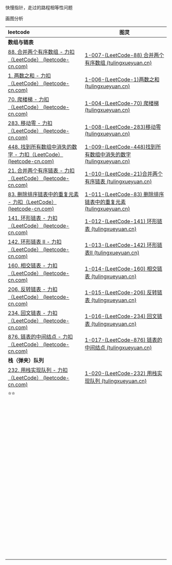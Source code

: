 快慢指针，走过的路程相等性问题

画图分析



| leetcode                                                     | 图灵                                                         |
| :----------------------------------------------------------- | ------------------------------------------------------------ |
| **数组与链表**                                               |                                                              |
| [88. 合并两个有序数组 - 力扣（LeetCode） (leetcode-cn.com)](https://leetcode-cn.com/problems/merge-sorted-array/submissions/) | [1-007-(LeetCode-88) 合并两个有序数组 (tulingxueyuan.cn)](https://vip.tulingxueyuan.cn/detail/v_61a3466fe4b0cc47c3c0389f/3?from=p_61a344ffe4b09240f0e4b59e&type=8&parent_pro_id=p_61a34550e4b00db3cebd71f6) |
| [1. 两数之和 - 力扣（LeetCode） (leetcode-cn.com)](https://leetcode-cn.com/problems/two-sum/submissions/) | [1-006-(LeetCode-1)两数之和 (tulingxueyuan.cn)](https://vip.tulingxueyuan.cn/detail/v_61a34674e4b03f3fb99d0476/3?from=p_61a344ffe4b09240f0e4b59e&type=8&parent_pro_id=p_61a34550e4b00db3cebd71f6) |
| [70. 爬楼梯 - 力扣（LeetCode） (leetcode-cn.com)](https://leetcode-cn.com/problems/climbing-stairs/) | [1-004-(LeetCode-70) 爬楼梯 (tulingxueyuan.cn)](https://vip.tulingxueyuan.cn/detail/v_61a34677e4b00db3cebd7240/3?from=p_61a344ffe4b09240f0e4b59e&type=8&parent_pro_id=p_61a34550e4b00db3cebd71f6) |
| [283. 移动零 - 力扣（LeetCode） (leetcode-cn.com)](https://leetcode-cn.com/problems/move-zeroes/submissions/) | [1-008-(LeetCode-283)移动零 (tulingxueyuan.cn)](https://vip.tulingxueyuan.cn/detail/v_61a34672e4b09240f0e4b61d/3?from=p_61a344ffe4b09240f0e4b59e&type=8&parent_pro_id=p_61a34550e4b00db3cebd71f6) |
| [448. 找到所有数组中消失的数字 - 力扣（LeetCode） (leetcode-cn.com)](https://leetcode-cn.com/problems/find-all-numbers-disappeared-in-an-array/submissions/) | [1-009-(LeetCode-448)找到所有数组中消失的数字 (tulingxueyuan.cn)](https://vip.tulingxueyuan.cn/detail/v_61a34671e4b09240f0e4b618/3?from=p_61a344ffe4b09240f0e4b59e&type=8&parent_pro_id=p_61a34550e4b00db3cebd71f6) |
| [21. 合并两个有序链表 - 力扣（LeetCode） (leetcode-cn.com)](https://leetcode-cn.com/problems/merge-two-sorted-lists/submissions/) | [1-010-(LeetCode-21)合并两个有序链表 (tulingxueyuan.cn)](https://vip.tulingxueyuan.cn/detail/v_61a3466de4b00db3cebd7237/3?from=p_61a344ffe4b09240f0e4b59e&type=8&parent_pro_id=p_61a34550e4b00db3cebd71f6) |
| [83. 删除排序链表中的重复元素 - 力扣（LeetCode） (leetcode-cn.com)](https://leetcode-cn.com/problems/remove-duplicates-from-sorted-list/submissions/) | [1-011-(LeetCode-83) 删除排序链表中的重复元素 (tulingxueyuan.cn)](https://vip.tulingxueyuan.cn/detail/v_61a34670e4b09240f0e4b616/3?from=p_61a344ffe4b09240f0e4b59e&type=8&parent_pro_id=p_61a34550e4b00db3cebd71f6) |
| [141. 环形链表 - 力扣（LeetCode） (leetcode-cn.com)](https://leetcode-cn.com/problems/linked-list-cycle/submissions/) | [1-012-(LeetCode-141) 环形链表 (tulingxueyuan.cn)](https://vip.tulingxueyuan.cn/detail/v_61a3466ce4b00db3cebd7231/3?from=p_61a344ffe4b09240f0e4b59e&type=8&parent_pro_id=p_61a34550e4b00db3cebd71f6) |
| [142. 环形链表 II - 力扣（LeetCode） (leetcode-cn.com)](https://leetcode-cn.com/problems/linked-list-cycle-ii/submissions/) | [1-013-(LeetCode-142) 环形链表II (tulingxueyuan.cn)](https://vip.tulingxueyuan.cn/detail/v_61a3466ee4b09fed4fff726e/3?from=p_61a344ffe4b09240f0e4b59e&type=8&parent_pro_id=p_61a34550e4b00db3cebd71f6) |
| [160. 相交链表 - 力扣（LeetCode） (leetcode-cn.com)](https://leetcode-cn.com/problems/intersection-of-two-linked-lists/submissions/) | [1-014-(LeetCode-160) 相交链表 (tulingxueyuan.cn)](https://vip.tulingxueyuan.cn/detail/v_61a34669e4b09fed4fff7266/3?from=p_61a344ffe4b09240f0e4b59e&type=8&parent_pro_id=p_61a34550e4b00db3cebd71f6) |
| [206. 反转链表 - 力扣（LeetCode） (leetcode-cn.com)](https://leetcode-cn.com/problems/reverse-linked-list/submissions/) | [1-015-(LeetCode-206) 反转链表 (tulingxueyuan.cn)](https://vip.tulingxueyuan.cn/detail/v_61a3466be4b09fed4fff726a/3?from=p_61a344ffe4b09240f0e4b59e&type=8&parent_pro_id=p_61a34550e4b00db3cebd71f6) |
| [234. 回文链表 - 力扣（LeetCode） (leetcode-cn.com)](https://leetcode-cn.com/problems/palindrome-linked-list/submissions/) | [1-016-(LeetCode-234) 回文链表 (tulingxueyuan.cn)](https://vip.tulingxueyuan.cn/detail/v_61a34667e4b0cc47c3c03892/3?from=p_61a344ffe4b09240f0e4b59e&type=8&parent_pro_id=p_61a34550e4b00db3cebd71f6) |
| [876. 链表的中间结点 - 力扣（LeetCode） (leetcode-cn.com)](https://leetcode-cn.com/problems/middle-of-the-linked-list/submissions/) | [1-017-(LeetCode-876) 链表的中间结点 (tulingxueyuan.cn)](https://vip.tulingxueyuan.cn/detail/v_61a3466ae4b0cc47c3c03899/3?from=p_61a344ffe4b09240f0e4b59e&type=8&parent_pro_id=p_61a34550e4b00db3cebd71f6) |
| **栈（弹夹）队列**                                           |                                                              |
| [232. 用栈实现队列 - 力扣（LeetCode） (leetcode-cn.com)](https://leetcode-cn.com/problems/implement-queue-using-stacks/) | [1-020-(LeetCode-232) 用栈实现队列 (tulingxueyuan.cn)](https://vip.tulingxueyuan.cn/detail/v_61a34665e4b0cc47c3c03890/3?from=p_61a344ffe4b09240f0e4b59e&type=8&parent_pro_id=p_61a34550e4b00db3cebd71f6) |
| :star::star:                                                 |                                                              |
|                                                              |                                                              |
|                                                              |                                                              |
|                                                              |                                                              |
|                                                              |                                                              |
|                                                              |                                                              |
|                                                              |                                                              |
|                                                              |                                                              |
|                                                              |                                                              |
|                                                              |                                                              |
|                                                              |                                                              |
|                                                              |                                                              |
|                                                              |                                                              |
|                                                              |                                                              |
|                                                              |                                                              |
|                                                              |                                                              |
|                                                              |                                                              |
|                                                              |                                                              |
|                                                              |                                                              |
|                                                              |                                                              |
|                                                              |                                                              |
|                                                              |                                                              |
|                                                              |                                                              |
|                                                              |                                                              |
|                                                              |                                                              |
|                                                              |                                                              |
|                                                              |                                                              |
|                                                              |                                                              |
|                                                              |                                                              |
|                                                              |                                                              |
|                                                              |                                                              |
|                                                              |                                                              |
|                                                              |                                                              |
|                                                              |                                                              |
|                                                              |                                                              |
|                                                              |                                                              |
|                                                              |                                                              |
|                                                              |                                                              |
|                                                              |                                                              |
|                                                              |                                                              |
|                                                              |                                                              |
|                                                              |                                                              |
|                                                              |                                                              |
|                                                              |                                                              |
|                                                              |                                                              |
|                                                              |                                                              |
|                                                              |                                                              |
|                                                              |                                                              |
|                                                              |                                                              |
|                                                              |                                                              |
|                                                              |                                                              |
|                                                              |                                                              |
|                                                              |                                                              |
|                                                              |                                                              |
|                                                              |                                                              |
|                                                              |                                                              |
|                                                              |                                                              |
|                                                              |                                                              |
|                                                              |                                                              |
|                                                              |                                                              |
|                                                              |                                                              |
|                                                              |                                                              |
|                                                              |                                                              |
|                                                              |                                                              |
|                                                              |                                                              |
|                                                              |                                                              |
|                                                              |                                                              |
|                                                              |                                                              |
|                                                              |                                                              |
|                                                              |                                                              |
|                                                              |                                                              |
|                                                              |                                                              |
|                                                              |                                                              |
|                                                              |                                                              |
|                                                              |                                                              |
|                                                              |                                                              |
|                                                              |                                                              |
|                                                              |                                                              |
|                                                              |                                                              |
|                                                              |                                                              |
|                                                              |                                                              |
|                                                              |                                                              |
|                                                              |                                                              |
|                                                              |                                                              |



